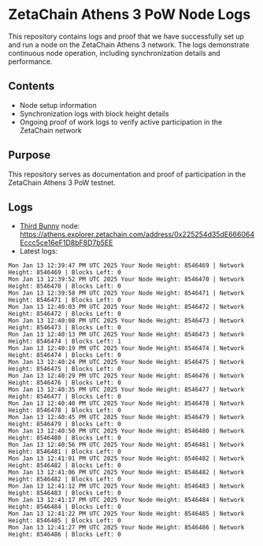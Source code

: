 # ZetaChain Athens 3 PoW Node Logs
This repository contains logs and proof that we have successfully set up and run a node on the ZetaChain Athens 3 network. The logs demonstrate continuous node operation, including synchronization details and performance.

## Contents
- Node setup information
- Synchronization logs with block height details
- Ongoing proof of work logs to verify active participation in the ZetaChain network

## Purpose
This repository serves as documentation and proof of participation in the ZetaChain Athens 3 PoW testnet.

## Logs

- [Third Bunny](https://thirdbunny.xyz/) node: https://athens.explorer.zetachain.com/address/0x225254d35dE666064Eccc5ce16eF1D8bF8D7b5EE
- Latest logs:
```
Mon Jan 13 12:39:47 PM UTC 2025 Your Node Height: 8546469 | Network Height: 8546469 | Blocks Left: 0
Mon Jan 13 12:39:52 PM UTC 2025 Your Node Height: 8546470 | Network Height: 8546470 | Blocks Left: 0
Mon Jan 13 12:39:58 PM UTC 2025 Your Node Height: 8546471 | Network Height: 8546471 | Blocks Left: 0
Mon Jan 13 12:40:03 PM UTC 2025 Your Node Height: 8546472 | Network Height: 8546472 | Blocks Left: 0
Mon Jan 13 12:40:08 PM UTC 2025 Your Node Height: 8546473 | Network Height: 8546473 | Blocks Left: 0
Mon Jan 13 12:40:13 PM UTC 2025 Your Node Height: 8546473 | Network Height: 8546474 | Blocks Left: 1
Mon Jan 13 12:40:19 PM UTC 2025 Your Node Height: 8546474 | Network Height: 8546474 | Blocks Left: 0
Mon Jan 13 12:40:24 PM UTC 2025 Your Node Height: 8546475 | Network Height: 8546475 | Blocks Left: 0
Mon Jan 13 12:40:29 PM UTC 2025 Your Node Height: 8546476 | Network Height: 8546476 | Blocks Left: 0
Mon Jan 13 12:40:35 PM UTC 2025 Your Node Height: 8546477 | Network Height: 8546477 | Blocks Left: 0
Mon Jan 13 12:40:40 PM UTC 2025 Your Node Height: 8546478 | Network Height: 8546478 | Blocks Left: 0
Mon Jan 13 12:40:45 PM UTC 2025 Your Node Height: 8546479 | Network Height: 8546479 | Blocks Left: 0
Mon Jan 13 12:40:50 PM UTC 2025 Your Node Height: 8546480 | Network Height: 8546480 | Blocks Left: 0
Mon Jan 13 12:40:56 PM UTC 2025 Your Node Height: 8546481 | Network Height: 8546481 | Blocks Left: 0
Mon Jan 13 12:41:01 PM UTC 2025 Your Node Height: 8546482 | Network Height: 8546482 | Blocks Left: 0
Mon Jan 13 12:41:06 PM UTC 2025 Your Node Height: 8546482 | Network Height: 8546482 | Blocks Left: 0
Mon Jan 13 12:41:12 PM UTC 2025 Your Node Height: 8546483 | Network Height: 8546483 | Blocks Left: 0
Mon Jan 13 12:41:17 PM UTC 2025 Your Node Height: 8546484 | Network Height: 8546484 | Blocks Left: 0
Mon Jan 13 12:41:22 PM UTC 2025 Your Node Height: 8546485 | Network Height: 8546485 | Blocks Left: 0
Mon Jan 13 12:41:27 PM UTC 2025 Your Node Height: 8546486 | Network Height: 8546486 | Blocks Left: 0
```
